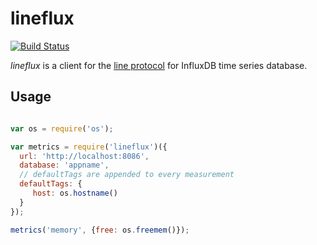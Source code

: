 lineflux
========

[![Build Status](https://travis-ci.org/davazp/lineflux.svg?branch=master)](https://travis-ci.org/davazp/lineflux)

*lineflux* is a client for the [line protocol](https://influxdb.com/docs/v0.9/write_protocols/write_syntax.html)
for InfluxDB time series database.


## Usage

```javascript

var os = require('os');

var metrics = require('lineflux')({
  url: 'http://localhost:8086',
  database: 'appname',
  // defaultTags are appended to every measurement
  defaultTags: {
     host: os.hostname()
  }
});

metrics('memory', {free: os.freemem()});

```
